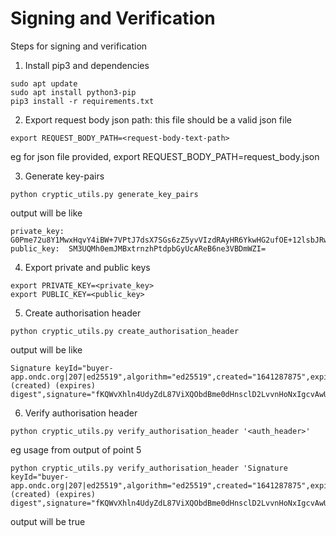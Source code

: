 # Signing and Verification
Steps for signing and verification

1. Install pip3 and dependencies
```
sudo apt update
sudo apt install python3-pip
pip3 install -r requirements.txt
```

2. Export request body json path:
this file should be a valid json file
```
export REQUEST_BODY_PATH=<request-body-text-path>
```
  eg for json file provided, export REQUEST_BODY_PATH=request_body.json

3. Generate key-pairs
```
python cryptic_utils.py generate_key_pairs
```
  output will be like 
  ```
  private_key: G0Pme72u8Y1MwxHqvY4iBW+7VPtJ7dsX7SGs6zZ5yvVIzdRAyHR6YkwHG2ufOE+12lsbJRwBF4Hqd7dUEOZZkg==
  public_key:  SM3UQMh0emJMBxtrnzhPtdpbGyUcAReB6ne3VBDmWZI=
  ```

4. Export private and public keys
```
export PRIVATE_KEY=<private_key>
export PUBLIC_KEY=<public_key>
```

5. Create authorisation header
```
python cryptic_utils.py create_authorisation_header
```
output will be like 
```shell
Signature keyId="buyer-app.ondc.org|207|ed25519",algorithm="ed25519",created="1641287875",expires="1641291475",headers="(created) (expires) digest",signature="fKQWvXhln4UdyZdL87ViXQObdBme0dHnsclD2LvvnHoNxIgcvAwUZOmwAnH5QKi9Upg5tRaxpoGhCFGHD+d+Bw=="
```

6. Verify authorisation header
```
python cryptic_utils.py verify_authorisation_header '<auth_header>'
```
eg usage from output of point 5
```
python cryptic_utils.py verify_authorisation_header 'Signature keyId="buyer-app.ondc.org|207|ed25519",algorithm="ed25519",created="1641287875",expires="1641291475",headers="(created) (expires) digest",signature="fKQWvXhln4UdyZdL87ViXQObdBme0dHnsclD2LvvnHoNxIgcvAwUZOmwAnH5QKi9Upg5tRaxpoGhCFGHD+d+Bw=="'
```
output will be true
